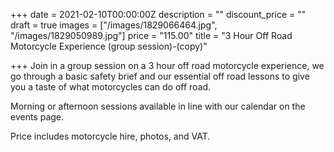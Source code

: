 +++
date = 2021-02-10T00:00:00Z
description = ""
discount_price = ""
draft = true
images = ["/images/1829066464.jpg", "/images/1829050989.jpg"]
price = "115.00"
title = "3 Hour Off Road Motorcycle Experience (group session)-(copy)"

+++
Join in a group session on a 3 hour off road motorcycle experience, we go through a basic safety brief and our essential off road lessons to give you a taste of what motorcycles can do off road.

Morning or afternoon sessions available in line with our calendar on the events page.

Price includes motorcycle hire, photos, and VAT.